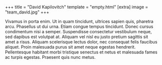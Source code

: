 +++
title = "David Kapilovitch"
template = "empty.html"
[extra]
  image = "team_david.jpg"
+++

Vivamus in porta enim. Ut in quam tincidunt, ultrices sapien quis, pharetra arcu. Phasellus ut dui urna. Etiam congue tempus tincidunt. Donec cursus condimentum nisi a semper. Suspendisse consectetur vestibulum neque, sed dapibus est volutpat at. Aliquam vel nisl eu justo pretium sagittis sit amet a risus. Aliquam scelerisque lectus dolor, nec consequat felis faucibus aliquet. Proin malesuada purus sit amet neque egestas hendrerit. Pellentesque habitant morbi tristique senectus et netus et malesuada fames ac turpis egestas. Praesent quis nunc metus. 
